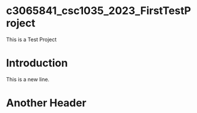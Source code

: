 # c3065841_csc1035_2023_FirstTestProject

This is a Test Project

# Introduction

This is a new line.

# Another Header